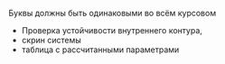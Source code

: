 Буквы должны быть одинаковыми во всём курсовом

- Проверка устойчивости внутреннего контура,
- скрин системы
- таблица с рассчитанными параметрами